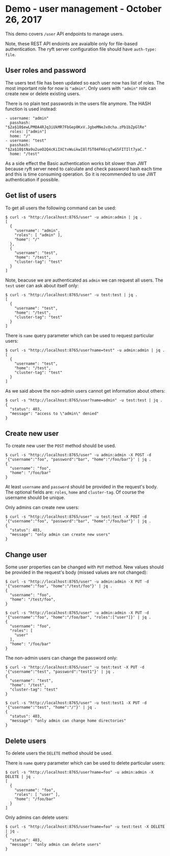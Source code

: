 # Demo - user management - October 26, 2017

This demo covers `/user` API endpoints to manage users.

Note, these REST API endoints are avaialble only for file-based authentication.
The ryft server configuration file should have `auth-type: file`.


## User roles and password

The users text file has been updated so each user now has list of roles.
The most important role for now is `"admin"`. Only users with `"admin"` role
can create new or delete existing users.

There is no plain text passwords in the users file anymore. The HASH function is
used instead:

```{.yaml}
- username: "admin"
  passhash: "$2a$10$ewLPM0A4RJq3iUkMR7FbGep0KxV.JgbeMNeJx0cha.zPb1bZpGlRe"
  roles: ["admin"]
  home: "/"
- username: "test"
  passhash: "$2a$10$tNa9u2ueO2Q4cKiIXCtvWuikwI8lfST04FK6cqTwG5FITIlt7yaC."
  home: "/test"
```

As a side effect the Basic authentication works bit slower than JWT because
ryft server need to calculate and check password hash each time and this is
time consuming operation. So it is recommended to use JWT authentication if possible.


## Get list of users

To get all users the following command can be used:

```{.sh}
$ curl -s "http://localhost:8765/user" -u admin:admin | jq .
[
  {
    "username": "admin",
    "roles": [ "admin" ],
    "home": "/"
  },
  {
    "username": "test",
    "home": "/test",
    "cluster-tag": "test"
  }
]
```

Note, beacuse we are authenticated as `admin` we can request all users.
The `test` user can ask about itself only:

```{.sh}
$ curl -s "http://localhost:8765/user" -u test:test | jq .
[
  {
    "username": "test",
    "home": "/test",
    "cluster-tag": "test"
  }
]
```

There is `name` query parameter which can be used to request particular users:

```{.sh}
$ curl -s "http://localhost:8765/user?name=test" -u admin:admin | jq .
[
  {
    "username": "test",
    "home": "/test",
    "cluster-tag": "test"
  }
]
```

As we said above the non-admin users cannot get information about others:

```{.sh}
$ curl -s "http://localhost:8765/user?name=admin" -u test:test | jq .
{
  "status": 403,
  "message": "access to \"admin\" denied"
}
```


## Create new user

To create new user the `POST` method should be used.

```{.sh}
$ curl -s "http://localhost:8765/user" -u admin:admin -X POST -d '{"username":"foo", "password":"bar", "home":"/foo/bar"}' | jq .
{
  "username": "foo",
  "home": "/foo/bar"
}
```

At least `username` and `password` should be provided in the request's body.
The optional fields are: `roles`, `home` and `cluster-tag`.
Of course the username should be unique.

Only admins can create new users:

```{.sh}
$ curl -s "http://localhost:8765/user" -u test:test -X POST -d '{"username":"foo", "password":"bar", "home":"/foo/bar"}' | jq .
{
  "status": 403,
  "message": "only admin can create new users"
}
```


## Change user

Some user properties can be changed with `PUT` method. New values should be
provided in the request's body (missed values are not changed):

```{.sh}
$ curl -s "http://localhost:8765/user" -u admin:admin -X PUT -d '{"username":"foo", "home":"/test/foo"}' | jq .
{
  "username": "foo",
  "home": "/test/foo",
}

$ curl -s "http://localhost:8765/user" -u admin:admin -X PUT -d '{"username":"foo", "home":"/foo/bar", "roles":["user"]}' | jq .
{
  "username": "foo",
  "roles": [
    "user"
  ],
  "home": "/foo/bar"
}
```

The non-admin users can change the password only:

```{.sh}
$ curl -s "http://localhost:8765/user" -u test:test -X PUT -d '{"username":"test", "password":"test1"}' | jq .
{
  "username": "test",
  "home": "/test",
  "cluster-tag": "test"
}

$ curl -s "http://localhost:8765/user" -u test:test1 -X PUT -d '{"username":"test", "home":"/"}' | jq .
{
  "status": 403,
  "message": "only admin can change home directories"
}
```


## Delete users

To delete users the `DELETE` method should be used.

There is `name` query parameter which can be used to delete particular users:

```{.sh}
$ curl -s "http://localhost:8765/user?name=foo" -u admin:admin -X DELETE | jq .
[
  {
    "username": "foo",
    "roles": [ "user" ],
    "home": "/foo/bar"
  }
]
```

Only admins can delete users:

```{.sh}
$ curl -s "http://localhost:8765/user?name=foo" -u test:test -X DELETE | jq .
{
  "status": 403,
  "message": "only admin can delete users"
}
```
